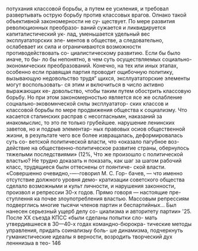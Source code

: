 потухания классовой борьбы, а путем ее усиления, и
требовал развертывать острую борьбу против классовых
врагов.
Олнако такой объективной закономерности не су-
ществует. По мере развития революционных преобразо-
ваний сужается и ликвидируется капиталистический ук-
лад, уменьшается удельный вес эксплуататорских эле-
ментов в обществе, а следовательно, ослабевает их сила
и ограничиваются возможностн противодействовать со-
циалистическому развитию. Если бы было иначе, то бы-
ло бы непонятно, в чем суть осуществляемых социально-
экономических преобразований. Конечно, на тех или
иных этапах, особенно если правящая партия проводит
ощибочную политику, вызывающую недовольство трудя“
щихся, эксллуататорские элементы могут воспользовать-
ся этим и включиться в число активно выражающих ке-
довольство, чтобы таким путем обострить классовую
борьбу. Но при этом закономерностью является ясе же
ослабление соцнально-эковомнческой снлы эксплуататор-
ских классов и классовой борьбы по мере продвижения
общества к социализму.
Что касается сталинских расправ с несогласнымн,
наказаний за инакомыслис, то это пе только грубейшее.
нарушение ленинских заветов, но и подрыв элементар-
ных правовых осиов общественной жизни, в результате
чего все более извращалась, деформировалась суть со-
ветской политической власти, что «оказало пагубное воз-
действие на общественно-политическое развитие страны,
обернулось тяжелыми последствиями» (12%,
Что же произошло с политической властью?
Не трудно доказать н показать, как шаг за шагом
рабочий класс, трудящиеся былн оттеснены от поянтиче-
ской власти. «Совершенно очевидно,-—-говорил М. С. Гор-
бачев, — что именно отсутствие должного уровня демо-
кратизации советского общества сделало возможными и
культ личности, и нарушения законности, произвол и
репрессии 30-х годов. Прямо говоря — настоящие пре-
ступлення ка почве злоупотребления властью. Массовым
репрессиям подверглись многие тысячи членов партин и
беспартийных... Был нанесен серьезный ущерб делу со-
циализма и авторитету партии» '25.
После ХХ съезда КПСС «были сделаны попытки сло-
мать утвердившнеся в 30—40-х годах командно-бюрокра-
тические методы управления, придать соинализыу боль-
ше динамизма, подчеркнуть гуманистические идеалы я
верности, возродить творческий дух ленннизыа в тео-
146
